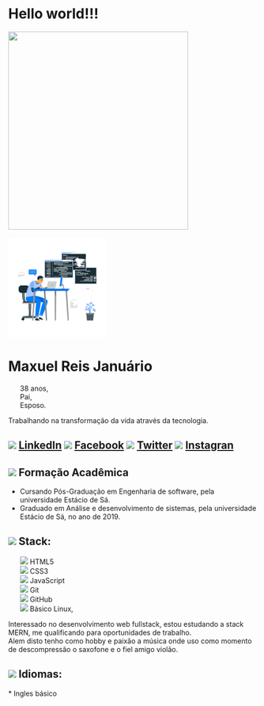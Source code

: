 
  <h1 align="left">
    <b>Hello world!!!</b>
  </h1>

<p align="center">
  <p>
    <img src="https://images.unsplash.com/photo-1558591710-4b4a1ae0f04d?ixid=MXwxMjA3fDB8MHxwaG90by1wYWdlfHx8fGVufDB8fHw%3D&ixlib=rb-1.2.1&auto=format&fit=crop&w=334&q=80" width="85%" height="400em">
     <p>
       <img src="https://github.com/Maxuelreis/Maxuelreis/blob/master/4140038-removebg-preview.png?raw=true" width="200px" height="200px">
     </p>
    </p>
</p>

<h1> Maxuel Reis Januário</h1>
<ul type="none">
  <li>38 anos,</li>
  <li>Pai,</li>
  <li>Esposo.</li>
</ul>

<p>Trabalhando na transformação da vida através da tecnologia.</p>

<h2>
  <img src="https://github.com/shalinguyen/socialicious/blob/master/svg/icon_linkedin-sign.svg" width="2%">
  <a href="https://www.linkedin.com/in/maxuel-reis-januario">LinkedIn</a>

  <img  src="https://github.com/shalinguyen/socialicious/blob/master/svg/icon_facebook-sign.svg" width="2%">
  <a href="https://www.facebook.com/maxuel.reis.1">Facebook</a>

  <img src="https://github.com/shalinguyen/socialicious/blob/master/svg/icon_twitter-sign.svg" width="2%">
  <a href="https://twitter.com/MaxuelReis1">Twitter</a>
  
  <img src="https://cdn2.iconfinder.com/data/icons/social-media-applications/64/social_media_applications_3-instagram-256.png" width="2%">
  <a href="https://www.instagram.com/max_rjanuario/">Instagran</a>
  
</h2>

<h2>
  <img src="https://www.flaticon.com/svg/vstatic/svg/2611/2611963.svg?token=exp=1616026271~hmac=ca11d94048a07ecac91eebfa38b0ff17" width="30em" hight="30em">
  Formação Acadêmica
</h2>

<ul>
  <li>Cursando Pós-Graduação em Engenharia de software, pela universidade Estácio de Sá.</li>
  <li>Graduado em Análise e desenvolvimento de sistemas, pela universidade Estácio de Sá, no ano de 2019.</li>
</ul>

<h2>
  <img src="https://www.flaticon.com/svg/vstatic/svg/4253/4253305.svg?token=exp=1616025768~hmac=74aacc7c93cc91b1ed20ea8ba86c00ca" width="30em" hight="30em">
  Stack: 
</h2>
<ul type="none">
  <li><img src="https://cdn0.iconfinder.com/data/icons/HTML5/256/HTML_Logo.png" width="3%"> HTML5</li>
  <li><img src="https://cdn1.iconfinder.com/data/icons/logotypes/32/badge-css-3-256.png" width="2.5%"> CSS3</li>
  <li><img src="https://cdn4.iconfinder.com/data/icons/logos-and-brands/512/187_Js_logo_logos-128.png" width="2.5%"> JavaScript</li>
  <li><img src="https://cdn3.iconfinder.com/data/icons/social-media-2169/24/social_media_social_media_logo_git-256.png" width="3%"> Git</li>
  <li><img src="https://cdn4.iconfinder.com/data/icons/iconsimple-logotypes/512/github-256.png" width="3%"> GitHub</li>
  <li><img src="https://cdn3.iconfinder.com/data/icons/classic-icons-1/256/10.png" width="3%"> Básico Linux,</li> 
</ul>
<p>
  Interessado no desenvolvimento web fullstack, estou estudando a stack MERN, me qualificando para oportunidades de trabalho.<br>
  Alem disto tenho como hobby e paixão a música onde uso como momento de descompressão o saxofone e o fiel amigo violão.
</p>


<h2>
  <img src="https://www.flaticon.com/svg/vstatic/svg/3220/3220604.svg?token=exp=1616029024~hmac=c985def631016f6ea887d059e1cddc6f" width="30em" hight="30em">
  Idiomas:
 </h2>

<p>* Ingles básico</p>
